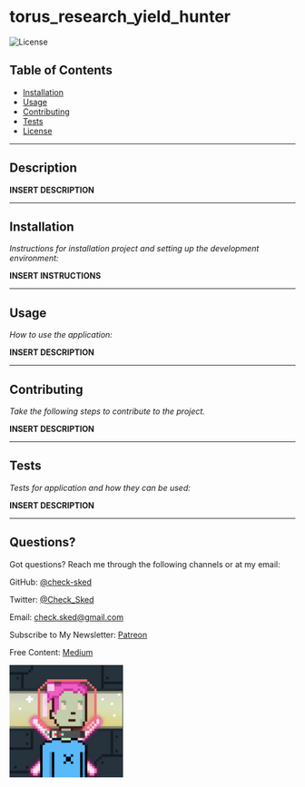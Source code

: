 # torus_research_yield_hunter

![License](https://img.shields.io/badge/license-ISC-blue.svg)

## Table of Contents

- [Installation](#installation)
- [Usage](#usage)
- [Contributing](#contributing)
- [Tests](#tests)
- [License](#license)

---

## Description

**INSERT DESCRIPTION**

---

## Installation

_Instructions for installation project and setting up the development environment:_

**INSERT INSTRUCTIONS**

---

## Usage

_How to use the application:_

**INSERT DESCRIPTION**

---

## Contributing

_Take the following steps to contribute to the project._

**INSERT DESCRIPTION**

---

## Tests

_Tests for application and how they can be used:_

**INSERT DESCRIPTION**

---

## Questions?

Got questions? Reach me through the following channels or at my email:

GitHub: [@check-sked](https://api.github.com/users/check-sked)

Twitter: [@Check_Sked](https://twitter.com/Check_Sked)

Email: check.sked@gmail.com

Subscribe to My Newsletter: [Patreon](https://www.patreon.com/torusresearch)

Free Content: [Medium](https://medium.com/@resarchtorus)

  <img src="./assets/images/pfp.png" alt="drawing" width="200"/>
